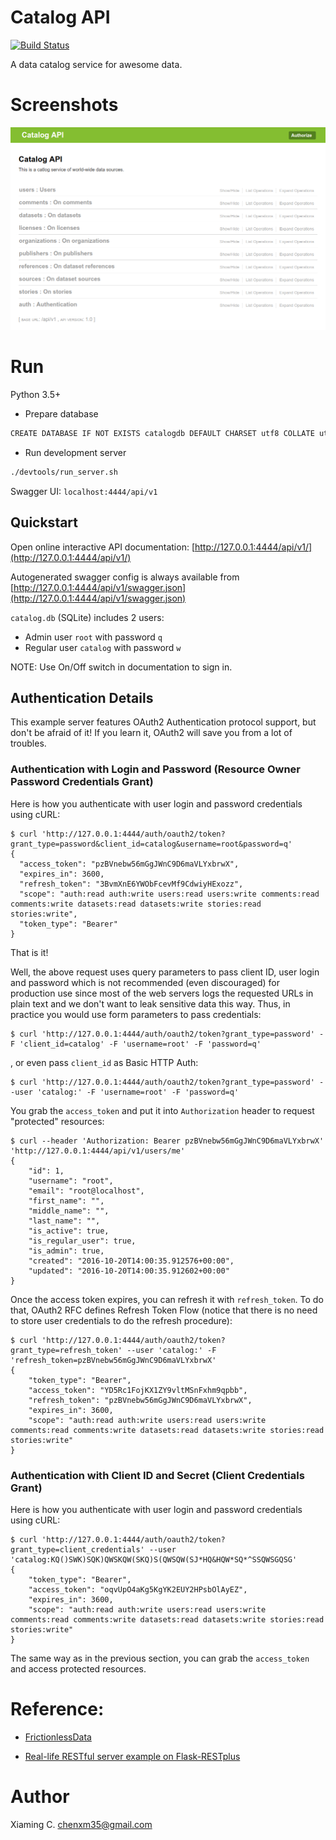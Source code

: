 # Catalog API

[![Build Status](https://travis-ci.org/awesomedata/catalog.svg?branch=master)](https://travis-ci.org/awesomedata/catalog)

A data catalog service for awesome data.

# Screenshots

[![Screenshot](https://github.com/caesar0301/catalog/blob/master/docs/screenshots/swagger-api.png)](https://github.com/caesar0301/catalog)

# Run

Python 3.5+

* Prepare database

```bash
CREATE DATABASE IF NOT EXISTS catalogdb DEFAULT CHARSET utf8 COLLATE utf8_general_ci;
```

* Run development server

```bash
./devtools/run_server.sh
```

Swagger UI: `localhost:4444/api/v1`


Quickstart
----------

Open online interactive API documentation:
[http://127.0.0.1:4444/api/v1/](http://127.0.0.1:4444/api/v1/)

Autogenerated swagger config is always available from
[http://127.0.0.1:4444/api/v1/swagger.json](http://127.0.0.1:4444/api/v1/swagger.json)

`catalog.db` (SQLite) includes 2 users:

* Admin user `root` with password `q`
* Regular user `catalog` with password `w`

NOTE: Use On/Off switch in documentation to sign in.


Authentication Details
----------------------

This example server features OAuth2 Authentication protocol support, but don't
be afraid of it! If you learn it, OAuth2 will save you from a lot of troubles.

### Authentication with Login and Password (Resource Owner Password Credentials Grant)

Here is how you authenticate with user login and password credentials using cURL:

```
$ curl 'http://127.0.0.1:4444/auth/oauth2/token?grant_type=password&client_id=catalog&username=root&password=q'
{
  "access_token": "pzBVnebw56mGgJWnC9D6maVLYxbrwX",
  "expires_in": 3600,
  "refresh_token": "3BvmXnE6YWObFcevMf9CdwiyHExozz",
  "scope": "auth:read auth:write users:read users:write comments:read comments:write datasets:read datasets:write stories:read stories:write",
  "token_type": "Bearer"
}
```

That is it!

Well, the above request uses query parameters to pass client ID, user login and
password which is not recommended (even discouraged) for production use since
most of the web servers logs the requested URLs in plain text and we don't want
to leak sensitive data this way.  Thus, in practice you would use form
parameters to pass credentials:

```
$ curl 'http://127.0.0.1:4444/auth/oauth2/token?grant_type=password' -F 'client_id=catalog' -F 'username=root' -F 'password=q'
```

, or even pass `client_id` as Basic HTTP Auth:

```
$ curl 'http://127.0.0.1:4444/auth/oauth2/token?grant_type=password' --user 'catalog:' -F 'username=root' -F 'password=q'
```

You grab the `access_token` and put it into `Authorization` header
to request "protected" resources:

```
$ curl --header 'Authorization: Bearer pzBVnebw56mGgJWnC9D6maVLYxbrwX' 'http://127.0.0.1:4444/api/v1/users/me'
{
    "id": 1,
    "username": "root",
    "email": "root@localhost",
    "first_name": "",
    "middle_name": "",
    "last_name": "",
    "is_active": true,
    "is_regular_user": true,
    "is_admin": true,
    "created": "2016-10-20T14:00:35.912576+00:00",
    "updated": "2016-10-20T14:00:35.912602+00:00"
}
```

Once the access token expires, you can refresh it with `refresh_token`. To do
that, OAuth2 RFC defines Refresh Token Flow (notice that there is no need to
store user credentials to do the refresh procedure):

```
$ curl 'http://127.0.0.1:4444/auth/oauth2/token?grant_type=refresh_token' --user 'catalog:' -F 'refresh_token=pzBVnebw56mGgJWnC9D6maVLYxbrwX'
{
    "token_type": "Bearer",
    "access_token": "YD5Rc1FojKX1ZY9vltMSnFxhm9qpbb",
    "refresh_token": "pzBVnebw56mGgJWnC9D6maVLYxbrwX",
    "expires_in": 3600,
    "scope": "auth:read auth:write users:read users:write comments:read comments:write datasets:read datasets:write stories:read stories:write"
}
```

### Authentication with Client ID and Secret (Client Credentials Grant)

Here is how you authenticate with user login and password credentials using cURL:

```
$ curl 'http://127.0.0.1:4444/auth/oauth2/token?grant_type=client_credentials' --user 'catalog:KQ()SWK)SQK)QWSKQW(SKQ)S(QWSQW(SJ*HQ&HQW*SQ*^SSQWSGQSG'
{
    "token_type": "Bearer",
    "access_token": "oqvUpO4aKg5KgYK2EUY2HPsbOlAyEZ",
    "expires_in": 3600,
    "scope": "auth:read auth:write users:read users:write comments:read comments:write datasets:read datasets:write stories:read stories:write"
}
```

The same way as in the previous section, you can grab the `access_token` and
access protected resources.


# Reference:

* [FrictionlessData](http://frictionlessdata.io)

* [Real-life RESTful server example on Flask-RESTplus](https://github.com/frol/flask-restplus-server-example)


# Author

Xiaming C. <chenxm35@gmail.com>
